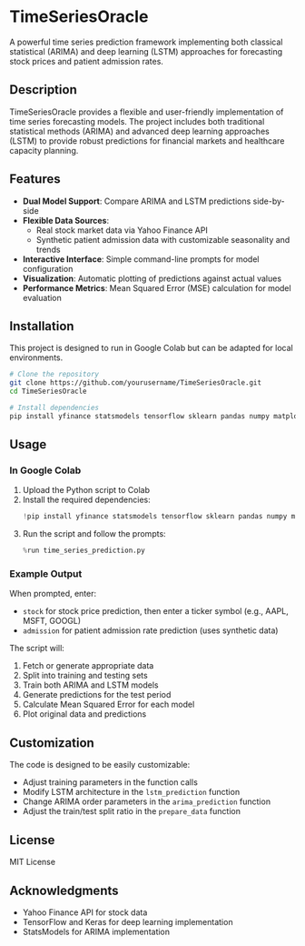 # TimeSeriesOracle

A powerful time series prediction framework implementing both classical statistical (ARIMA) and deep learning (LSTM) approaches for forecasting stock prices and patient admission rates.

## Description

TimeSeriesOracle provides a flexible and user-friendly implementation of time series forecasting models. The project includes both traditional statistical methods (ARIMA) and advanced deep learning approaches (LSTM) to provide robust predictions for financial markets and healthcare capacity planning.

## Features

- **Dual Model Support**: Compare ARIMA and LSTM predictions side-by-side
- **Flexible Data Sources**: 
  - Real stock market data via Yahoo Finance API
  - Synthetic patient admission data with customizable seasonality and trends
- **Interactive Interface**: Simple command-line prompts for model configuration
- **Visualization**: Automatic plotting of predictions against actual values
- **Performance Metrics**: Mean Squared Error (MSE) calculation for model evaluation

## Installation

This project is designed to run in Google Colab but can be adapted for local environments.

```bash
# Clone the repository
git clone https://github.com/yourusername/TimeSeriesOracle.git
cd TimeSeriesOracle

# Install dependencies
pip install yfinance statsmodels tensorflow sklearn pandas numpy matplotlib
```

## Usage

### In Google Colab

1. Upload the Python script to Colab
2. Install the required dependencies:
   ```python
   !pip install yfinance statsmodels tensorflow sklearn pandas numpy matplotlib
   ```
3. Run the script and follow the prompts:
   ```python
   %run time_series_prediction.py
   ```

### Example Output

When prompted, enter:
- `stock` for stock price prediction, then enter a ticker symbol (e.g., AAPL, MSFT, GOOGL)
- `admission` for patient admission rate prediction (uses synthetic data)

The script will:
1. Fetch or generate appropriate data
2. Split into training and testing sets
3. Train both ARIMA and LSTM models
4. Generate predictions for the test period
5. Calculate Mean Squared Error for each model
6. Plot original data and predictions

## Customization

The code is designed to be easily customizable:
- Adjust training parameters in the function calls
- Modify LSTM architecture in the `lstm_prediction` function
- Change ARIMA order parameters in the `arima_prediction` function
- Adjust the train/test split ratio in the `prepare_data` function

## License

MIT License

## Acknowledgments

- Yahoo Finance API for stock data
- TensorFlow and Keras for deep learning implementation
- StatsModels for ARIMA implementation

